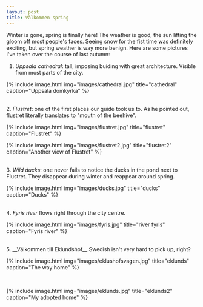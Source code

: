 ```yaml
---
layout: post
title: Välkommen spring
---
```

Winter is gone, spring is finally here! The weather is good, the sun 
lifting the gloom off most people's faces. Seeing snow for the fist time
was definitely exciting, but spring weather is way more benign. Here are 
some pictures I've taken over the course of last autumn:

1. <em>Uppsala cathedral</em>: tall, imposing buiding with great architecture. Visible from most parts of
the city.

{% include image.html img="images/cathedral.jpg" title="cathedral" caption="Uppsala domkyrka" %}

<br/>
2. <em>Flustret</em>: one of the first places our guide took us to. As he pointed out, flustret 
literally translates to "mouth of the beehive".

{% include image.html img="images/flustret.jpg" title="flustret" caption="Flustret" %}

{% include image.html img="images/flustret2.jpg" title="flustret2" caption="Another view of Flustret" %}

<br/>
3. <em>Wild ducks</em>: one never fails to notice the ducks in the pond next to Flustret. They disappear during winter and reappear around spring.

{% include image.html img="images/ducks.jpg" title="ducks" caption="Ducks" %}

<br/>
4. <em>Fyris river</em> flows right through the city centre.

{% include image.html img="images/fyris.jpg" title="river fyris" caption="Fyris river" %}

<br/>
5. __Välkommen till Eklundshof__  
Swedish isn't very hard to pick up, right?

{% include image.html img="images/eklushofsvagen.jpg" title="eklunds" caption="The  way home" %}

<br/>

{% include image.html img="images/eklunds.jpg" title="eklunds2" caption="My adopted home" %}
